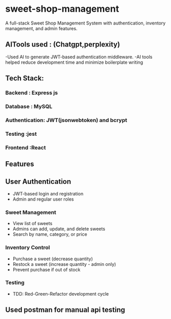 # sweet-shop-management
A full-stack Sweet Shop Management System with authentication, inventory management, and admin features.

## AITools used : (Chatgpt,perplexity)
-Used AI to generate JWT-based     authentication middleware.
-AI tools helped reduce development time and minimize boilerplate writing

## Tech Stack:
### Backend           : Express js 
### Database         : MySQL
### Authentication: JWT(jsonwebtoken) and bcrypt
### Testing              :jest
### Frontend           :React

## Features
 
## User Authentication
- JWT-based login and registration
- Admin and regular user roles

### Sweet Management
- View list of sweets
- Admins can add, update, and delete sweets
- Search by name, category, or price

### Inventory Control
- Purchase a sweet (decrease quantity)
- Restock a sweet (increase quantity - admin only)
- Prevent purchase if out of stock

### Testing
- TDD: Red-Green-Refactor development cycle


## Used postman for manual api testing

